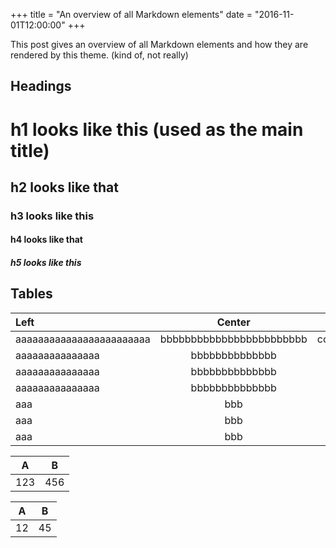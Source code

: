 +++
title = "An overview of all Markdown elements"
date = "2016-11-01T12:00:00"
+++


This post gives an overview of all Markdown elements and how they are rendered
by this theme. (kind of, not really)


## Headings


# h1 looks like this (used as the main title)
## h2 looks like that
### h3 looks like this
#### h4 looks like that
##### h5 looks like this

## Tables

| Left                     | Center                   | Right                    |
|:-------------------------|:------------------------:|-------------------------:|
| aaaaaaaaaaaaaaaaaaaaaaaa | bbbbbbbbbbbbbbbbbbbbbbbb | cccccccccccccccccccccccc |
| aaaaaaaaaaaaaaa          | bbbbbbbbbbbbbb           | ccccccccccccc            |
| aaaaaaaaaaaaaaa          | bbbbbbbbbbbbbb           | ccccccccccccc            |
| aaaaaaaaaaaaaaa          | bbbbbbbbbbbbbb           | ccccccccccccc            |
| aaa                      | bbb                      | ccc                      |
| aaa                      | bbb                      | ccc                      |
| aaa                      | bbb                      | ccc                      |

 A | B
---|---
123|456

A |B
--|--
12|45
